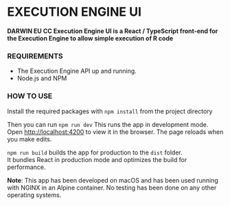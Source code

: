 # EXECUTION ENGINE UI

**DARWIN EU CC Execution Engine UI is a React / TypeScript front-end for the Execution Engine to allow simple execution
of R code**

### REQUIREMENTS

- The Execution Engine API up and running.
- Node.js and NPM

### HOW TO USE

Install the required packages with `npm install` from the project directory

Then you can run `npm run dev`
This runs the app in development mode.
Open [http://localhost:4200](http://localhost:4200) to view it in the browser.
The page reloads when you make edits.

`npm run build` builds the app for production to the `dist` folder.\
It bundles React in production mode and optimizes the build for performance.

**Note**: This app has been developed on macOS and has been used running with NGINX in an Alpine container. No testing
has been done on any other operating systems.
